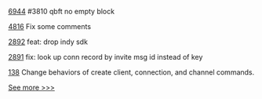 
[6944](https://github.com/hyperledger/besu/pull/6944) #3810 qbft no empty block

[4816](https://github.com/hyperledger/fabric/pull/4816) Fix some comments

[2892](https://github.com/hyperledger/aries-cloudagent-python/pull/2892) feat: drop indy sdk

[2891](https://github.com/hyperledger/aries-cloudagent-python/pull/2891) fix: look up conn record by invite msg id instead of key

[138](https://github.com/hyperledger-labs/yui-relayer/pull/138) Change behaviors of create client, connection, and channel commands.


[See more >>>](https://start-here.hyperledger.org/pull-requests)
